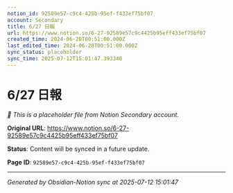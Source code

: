 ```yaml
---
notion_id: 92589e57-c9c4-425b-95ef-f433ef75bf07
account: Secondary
title: 6/27 日報
url: https://www.notion.so/6-27-92589e57c9c4425b95eff433ef75bf07
created_time: 2024-06-28T00:51:00.000Z
last_edited_time: 2024-06-28T00:51:00.000Z
sync_status: placeholder
sync_time: 2025-07-12T15:01:47.393348
---
```


# 6/27 日報

*🔄 This is a placeholder file from Notion Secondary account.*

**Original URL**: https://www.notion.so/6-27-92589e57c9c4425b95eff433ef75bf07

**Status**: Content will be synced in a future update.

**Page ID**: `92589e57-c9c4-425b-95ef-f433ef75bf07`

---

*Generated by Obsidian-Notion sync at 2025-07-12 15:01:47*
